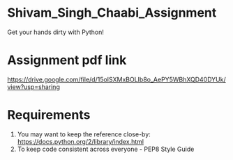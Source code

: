 # Shivam_Singh_Chaabi_Assignment
Get your hands dirty with Python!

# Assignment pdf link
https://drive.google.com/file/d/15oISXMxBOLIb8o_AePY5WBhXQD40DYUk/view?usp=sharing

# Requirements
1. You may want to keep the reference close-by: https://docs.python.org/2/library/index.html
2. To keep code consistent across everyone - PEP8 Style Guide

